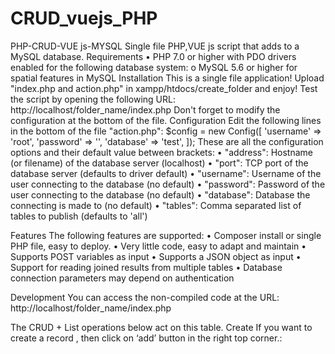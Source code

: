 # CRUD_vuejs_PHP
PHP-CRUD-VUE js-MYSQL
Single file PHP,VUE js script that adds to a MySQL database.
Requirements
•	PHP 7.0 or higher with PDO drivers enabled for the following database system:
o	MySQL 5.6  or higher for spatial features in MySQL
Installation
This is a single file application! Upload "index.php and action.php" in xampp/htdocs/create_folder and enjoy!
Test the script by opening the following URL:
http://localhost/folder_name/index.php
Don't forget to modify the configuration at the bottom of the file.
Configuration
Edit the following lines in the bottom of the file "action.php":
$config = new Config([
    'username' => 'root',
    'password' => '',
    'database' => 'test',
]);
These are all the configuration options and their default value between brackets:
•	"address": Hostname (or filename) of the database server (localhost)
•	"port": TCP port of the database server (defaults to driver default)
•	"username": Username of the user connecting to the database (no default)
•	"password": Password of the user connecting to the database (no default)
•	"database": Database the connecting is made to (no default)
•	"tables": Comma separated list of tables to publish (defaults to 'all')

Features
The following features are supported:
•	Composer install or single PHP file, easy to deploy.
•	Very little code, easy to adapt and maintain
•	Supports POST variables as input 
•	Supports a JSON object as input
•	Support for reading joined results from multiple tables
•	Database connection parameters may depend on authentication

Development
You can access the non-compiled code at the URL:
http://localhost/folder_name/index.php


The CRUD + List operations below act on this table.
Create
If you want to create a record , then click on ‘add’ button in the right top corner.:
